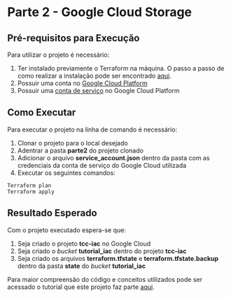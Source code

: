 # Parte 2 - Google Cloud Storage

## Pré-requisitos para Execução

Para utilizar o projeto é necessário:

1) Ter instalado previamente o Terraform na máquina. O passo a passo de como realizar
a instalação pode ser encontrado [aqui](https://learn.hashicorp.com/tutorials/terraform/install-cli).
2) Possuir uma conta no [Google Cloud Platform](https://cloud.google.com)
3) Possuir uma [conta de serviço](https://cloud.google.com/iam/docs/service-accounts?hl=pt-br) no Google Cloud Platform

## Como Executar

Para executar o projeto na linha de comando é necessário:

1) Clonar o projeto para o local desejado
2) Adentrar a pasta **parte2** do projeto clonado
3) Adicionar o arquivo **service_account.json** dentro da pasta com as credenciais da conta de serviço do Google Cloud utilizada
4) Executar os seguintes comandos:

```
Terraform plan
Terraform apply
```

## Resultado Esperado

Com o projeto executado espera-se que:

1) Seja criado o projeto **tcc-iac** no Google Cloud
2) Seja criado o _bucket_ **tutorial_iac** dentro do projeto **tcc-iac**
3) Seja criado os arquivos **terraform.tfstate** e **terraform.tfstate.backup** dentro da pasta **state** do _bucket_ **tutorial_iac**

Para maior compreensão do código e conceitos utilizados pode ser acessado o tutorial que este projeto faz parte [aqui](../docs/parte2/main.md).
